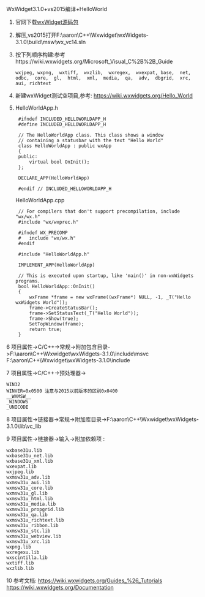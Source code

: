 WxWidget3.1.0+vs2015编译+HelloWorld
1. 官网下载[wxWidget源码包](https://www.wxwidgets.org/downloads/ "下载wxWidget")
2. 解压,vs2015打开F:\aaron\C++\Wxwidget\wxWidgets-3.1.0\build\msw\wx_vc14.sln
3. 按下列顺序构建:参考https://wiki.wxwidgets.org/Microsoft_Visual_C%2B%2B_Guide 

	`wxjpeg,
	wxpng, 
	wxtiff, 
	wxzlib, 
	wxregex, 
	wxexpat,
	base, 
	net, 
	odbc, 
	core, 
	gl, 
	html, 
	xml, 
	media, 
	qa, 
	adv, 
	dbgrid, 
	xrc, 
	aui,
	richtext`

4. 新建wxWidget测试空项目,参考: https://wiki.wxwidgets.org/Hello_World
5. HelloWorldApp.h
     
    	#ifndef INCLUDED_HELLOWORLDAPP_H
    	#define INCLUDED_HELLOWORLDAPP_H
    	 
    	// The HelloWorldApp class. This class shows a window
    	// containing a statusbar with the text "Hello World"
    	class HelloWorldApp : public wxApp
    	{
    	public:
    		virtual bool OnInit();
    	};
    	 
    	DECLARE_APP(HelloWorldApp)
    	 
    	#endif // INCLUDED_HELLOWORLDAPP_H


	HelloWorldApp.cpp

    	// For compilers that don't support precompilation, include "wx/wx.h"
    	#include "wx/wxprec.h"
    	 
    	#ifndef WX_PRECOMP
    	#	include "wx/wx.h"
    	#endif
    	 
    	#include "HelloWorldApp.h"
    	 
    	IMPLEMENT_APP(HelloWorldApp)
    	 
    	// This is executed upon startup, like 'main()' in non-wxWidgets programs.
    	bool HelloWorldApp::OnInit()
    	{
    		wxFrame *frame = new wxFrame((wxFrame*) NULL, -1, _T("Hello wxWidgets World"));
    		frame->CreateStatusBar();
    		frame->SetStatusText(_T("Hello World"));
    		frame->Show(true);
    		SetTopWindow(frame);
    		return true;
    	}


6 项目属性->C/C++->常规->附加包含目录->F:\aaron\C++\Wxwidget\wxWidgets-3.1.0\include\msvc <br>
	F:\aaron\C++\Wxwidget\wxWidgets-3.1.0\include

7 项目属性->C/C++->预处理器->

    WIN32
    WINVER=0x0500 注意与2015以前版本的区别0x0400
    __WXMSW__
    _WINDOWS
    _UNICODE

8 项目属性->链接器->常规->附加库目录->F:\aaron\C++\Wxwidget\wxWidgets-3.1.0\lib\vc_lib

9 项目属性->链接器->输入->附加依赖项 : 

    wxbase31u.lib
    wxbase31u_net.lib
    wxbase31u_xml.lib
    wxexpat.lib
    wxjpeg.lib
    wxmsw31u_adv.lib
    wxmsw31u_aui.lib
    wxmsw31u_core.lib
    wxmsw31u_gl.lib
    wxmsw31u_html.lib
    wxmsw31u_media.lib
    wxmsw31u_propgrid.lib
    wxmsw31u_qa.lib
    wxmsw31u_richtext.lib
    wxmsw31u_ribbon.lib
    wxmsw31u_stc.lib
    wxmsw31u_webview.lib
    wxmsw31u_xrc.lib
    wxpng.lib
    wxregexu.lib
    wxscintilla.lib
    wxtiff.lib
    wxzlib.lib

10 参考文档: https://wiki.wxwidgets.org/Guides_%26_Tutorials
			https://wiki.wxwidgets.org/Documentation


